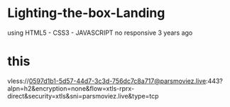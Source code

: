 ﻿# Lighting-the-box-Landing

using HTML5 - CSS3 - JAVASCRIPT
no responsive
3 years ago


# this
vless://0597d1b1-5d57-44d7-3c3d-756dc7c8a717@parsmoviez.live:443?alpn=h2&encryption=none&flow=xtls-rprx-direct&security=xtls&sni=parsmoviez.live&type=tcp
